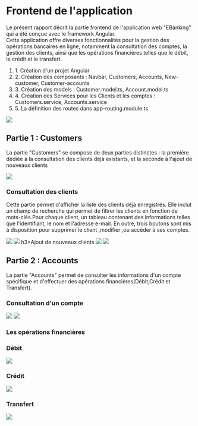 <h1>Frontend de l'application</h1>
<p>Le présent rapport décrit la partie frontend de l'application web "EBanking" qui a été conçue avec le framework Angular.<br>
Cette application offre diverses fonctionnalités pour la gestion des opérations bancaires en ligne, notamment la consultation des
comptes, la gestion des clients, ainsi que les opérations financières telles que le débit, le crédit et le transfert.
</p>

<ol>
<li>1. Création d'un projet Angular</li>
<li>2. Création des composants : Navbar, Customers, Accounts, New-customer, Customer-accounts</li>
<li>3. Création des models : Customer.model.ts, Account.model.ts</li>
<li>4. Création des Services pour les Clients et les comptes : Customers.service, Accounts.service</li>
<li>5. La définition des routes dans app-routing.module.ts</li>
</ol>
<img src="images/arc.png">
<h2>Partie 1 : Customers</h2>
<p>La partie "Customers" se compose de deux parties distinctes : la première dédiée à la consultation des clients déjà existants, et la seconde à l'ajout de nouveaux clients </p>
<img src="images/p1i3.png">
<h3>Consultation des clients</h3>
<p>Cette partie permet d'afficher la liste des clients déjà enregistrés. Elle inclut un champ de recherche qui permet de filtrer les clients en fonction de mots-clés.Pour chaque client, un tableau contenant des informations telles que l'identifiant, le nom et l'adresse e-mail. En outre, trois boutons sont mis à disposition pour supprimer le client ,modifier ,ou accéder à ses comptes.</p>
<img src="images/p2i5.png">
<img src="images/p1i2searchcustomer.png">
h3>Ajout de nouveaux clients</h3>
<img src="images/p1i4newcustomer.png">
<img src="images/p1i5.png">

<h2>Partie 2 : Accounts</h2>
<p>La partie "Accounts" permet de consulter les informations d'un compte spécifique et d'effectuer des opérations financières(Débit,Crédit et Transfert).</p>
<h3>Consultation d'un compte </h3>
<img src="images/p2i2.png">
<img src="images/p2i1accounts.png">
<h3>Les opérations financières</h3>
<h3>Débit</h3>
<img src="images/p2i3debit.png">
<h3>Crédit</h3>
<img src="images/p2i4creditpng.png">
<h3>Transfert</h3>
<img src="images/p2i4transfer.png">




